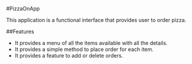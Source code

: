 #PizzaOnApp

This application is a functional interface that provides user to order pizza.

##Features

* It provides a menu of all the items available with all the details.
* It provides a simple method to place order for each item.
* It provides a feature to add or delete orders.
